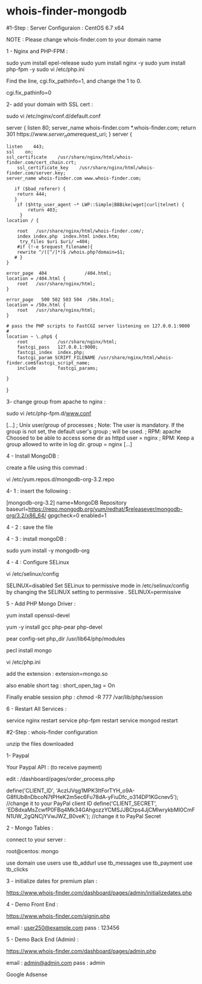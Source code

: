 # whois-finder-mongodb
#1-Step : Server Configuraion : CentOS 6.7 x64


NOTE : Please change whois-finder.com to your domain name

1 - Nginx and PHP-FPM : 


sudo yum install epel-release
sudo yum install nginx -y
sudo yum install php-fpm -y
sudo vi /etc/php.ini

Find the line, cgi.fix_pathinfo=1, and change the 1 to 0.

cgi.fix_pathinfo=0



2- add your domain with SSL cert : 

sudo vi /etc/nginx/conf.d/default.conf


server {
       listen    	80;
       server_name 	whois-finder.com *.whois-finder.com;
       return 301 	https://www.$server_name$request_uri;
  }
   server {

    listen    443;
	ssl    on;
	ssl_certificate    /usr/share/nginx/html/whois-finder.com/cert_chain.crt;
    	ssl_certificate_key    /usr/share/nginx/html/whois-finder.com/server.key;
	server_name whois-finder.com www.whois-finder.com;

	   if ($bad_referer) {
	    return 444;
	   }
	    if ($http_user_agent ~* LWP::Simple|BBBike|wget|curl|telnet) {
		    return 403;
	     }
    location / {

        root   /usr/share/nginx/html/whois-finder.com/;
        index index.php  index.html index.htm;
         try_files $uri $uri/ =404;
        #if (!-e $request_filename){
        rewrite ^/([^/]*)$ /whois.php?domain=$1;
       # }
    }

    error_page  404              /404.html;
    location = /404.html {
        root   /usr/share/nginx/html;
    }

    error_page   500 502 503 504  /50x.html;
    location = /50x.html {
        root   /usr/share/nginx/html;
    }

    # pass the PHP scripts to FastCGI server listening on 127.0.0.1:9000
    #
    location ~ \.php$ {
        root           /usr/share/nginx/html;
        fastcgi_pass   127.0.0.1:9000;
        fastcgi_index  index.php;
        fastcgi_param SCRIPT_FILENAME /usr/share/nginx/html/whois-finder.com$fastcgi_script_name;
        include        fastcgi_params;

    }
}

3- change group from apache to nginx : 

sudo vi /etc/php-fpm.d/www.conf

[...]
; Unix user/group of processes
; Note: The user is mandatory. If the group is not set, the default user's group
;	will be used.
; RPM: apache Choosed to be able to access some dir as httpd
user = nginx
; RPM: Keep a group allowed to write in log dir.
group = nginx
[...]


4 - Install MongoDB : 

create a file using this commad :

vi /etc/yum.repos.d/mongodb-org-3.2.repo


4- 1 : insert the following :

[mongodb-org-3.2]
name=MongoDB Repository
baseurl=https://repo.mongodb.org/yum/redhat/$releasever/mongodb-org/3.2/x86_64/
gpgcheck=0
enabled=1

4 - 2 : save the file 

4 - 3 : install mongoDB : 

sudo yum install -y mongodb-org


4 - 4 : Configure SELinux

vi /etc/selinux/config

SELINUX=disabled
Set SELinux to permissive mode in /etc/selinux/config by changing the SELINUX setting to permissive .
SELINUX=permissive


5 - Add PHP Mongo Driver :  

yum install openssl-devel

yum -y install gcc php-pear php-devel

pear config-set php_dir /usr/lib64/php/modules

pecl install mongo

vi /etc/php.ini

add the extension : extension=mongo.so

also enable short tag : short_open_tag = On

Finally enable session php : chmod -R 777 /var/lib/php/session

6 - Restart All Services : 

service nginx restart
service php-fpm restart
service mongod restart



#2-Step : whois-finder configuration

unzip the files downloaded

1- Paypal

Your Paypal API : (to receive payment)

edit : /dashboard/pages/order_process.php

define('CLIENT_ID', 'AczIJVqg1MPK3ItForTYH_o9A-G8fIUb8nDbcoN7tPHeK2m5ec6Fu78dA-yFiuDfc_o314DP1KGcnev5'); //change it to your PayPal client ID
define('CLIENT_SECRET', 'ED8dxaMsZcwfP0FBq4Mk34GAhgozzYCMSJJBCtps4JjCMlwrykbMI0CmFN1UW_2gQNCjYVwJWZ_B0veK'); //change it to PayPal Secret


2 - Mongo Tables :

connect to your server : 

root@centos: mongo

use domain
use users
use tb_addurl
use tb_messages
use tb_payment
use tb_clicks


3 - initialize dates for premium plan :

https://www.whois-finder.com/dashboard/pages/admin/initializedates.php


4 - Demo Front End :

https://www.whois-finder.com/signin.php

email : user250@example.com
pass  : 123456



5 - Demo Back End (Admin) :

https://www.whois-finder.com/dashboard/pages/admin.php

email : admin@admin.com
pass  : admin

Google Adsense
